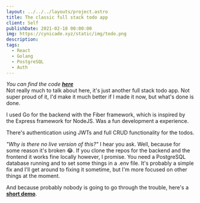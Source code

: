 ```yaml
---
layout: ../../../layouts/project.astro
title: The classic full stack todo app
client: Self
publishDate: 2021-02-18 00:00:00
img: https://cynicade.xyz/static/img/todo.png
description: 
tags:
  - React
  - Golang
  - PostgreSQL
  - Auth
---
```


*You can find the code [**here**](https://github.com/cynicade/fullstacktodo-frontend)*   
Not really much to talk about here, it's just another full stack todo app. Not super proud of it, I'd make it much better if I made it now, but what's done
is done.   

I used Go for the backend with the Fiber framework, which is inspired by the Express framework for NodeJS. Was a fun development a experience.

There's authentication using JWTs and full CRUD functionality for the todos.   

*"Why is there no live version of this?"* I hear you ask. Well, because for some reason it's broken 😂. If you clone the repos for the backend and the frontend
it works fine locally however, I promise. You need a PostgreSQL database running and to set some things in a .env file. It's probably a simple fix and I'll get around to fixing it sometime, but I'm more focused on other things at the moment.   

And because probably nobody is going to go through the trouble, here's a [**short demo**](https://youtu.be/IgKS57lCiew).


